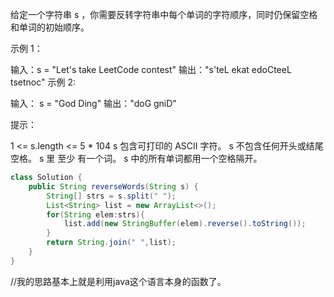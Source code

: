 给定一个字符串 s ，你需要反转字符串中每个单词的字符顺序，同时仍保留空格和单词的初始顺序。

 

示例 1：

输入：s = "Let's take LeetCode contest"
输出："s'teL ekat edoCteeL tsetnoc"
示例 2:

输入： s = "God Ding"
输出："doG gniD"


提示：

1 <= s.length <= 5 * 104
s 包含可打印的 ASCII 字符。
s 不包含任何开头或结尾空格。
s 里 至少 有一个词。
s 中的所有单词都用一个空格隔开。

```java
class Solution {
    public String reverseWords(String s) {
        String[] strs = s.split(" ");
        List<String> list = new ArrayList<>(); 
        for(String elem:strs){
            list.add(new StringBuffer(elem).reverse().toString());
        }
        return String.join(" ",list);
    }
}
```

//我的思路基本上就是利用java这个语言本身的函数了。